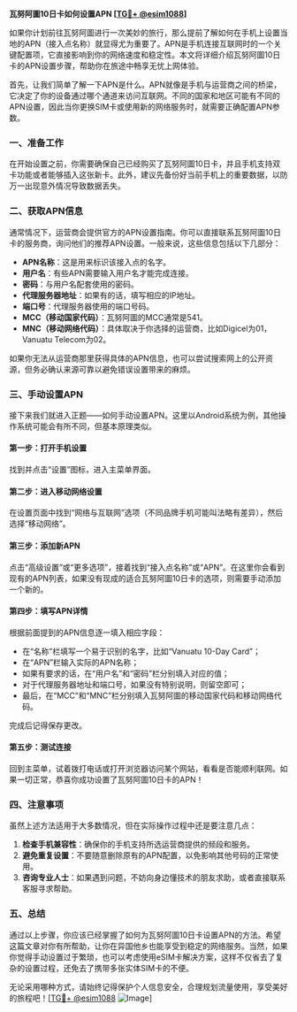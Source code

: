**瓦努阿圖10日卡如何设置APN [[TG💪+ @esim1088](https://t.me/s/esim1088)]**

如果你计划前往瓦努阿圖进行一次美妙的旅行，那么提前了解如何在手机上设置当地的APN（接入点名称）就显得尤为重要了。APN是手机连接互联网时的一个关键配置项，它直接影响到你的网络速度和稳定性。本文将详细介绍瓦努阿圖10日卡的APN设置步骤，帮助你在旅途中畅享无忧上网体验。

首先，让我们简单了解一下APN是什么。APN就像是手机与运营商之间的桥梁，它决定了你的设备通过哪个通道来访问互联网。不同的国家和地区可能有不同的APN设置，因此当你更换SIM卡或使用新的网络服务时，就需要正确配置APN参数。

### 一、准备工作

在开始设置之前，你需要确保自己已经购买了瓦努阿圖10日卡，并且手机支持双卡功能或者能够插入这张新卡。此外，建议先备份好当前手机上的重要数据，以防万一出现意外情况导致数据丢失。

### 二、获取APN信息

通常情况下，运营商会提供官方的APN设置指南。你可以直接联系瓦努阿圖10日卡的服务商，询问他们的推荐APN设置。一般来说，这些信息包括以下几部分：

- **APN名称**：这是用来标识该接入点的名字。
- **用户名**：有些APN需要输入用户名才能完成连接。
- **密码**：与用户名配套使用的密码。
- **代理服务器地址**：如果有的话，填写相应的IP地址。
- **端口号**：代理服务器使用的端口号码。
- **MCC（移动国家代码）**：瓦努阿圖的MCC通常是541。
- **MNC（移动网络代码）**：具体取决于你选择的运营商，比如Digicel为01，Vanuatu Telecom为02。

如果你无法从运营商那里获得具体的APN信息，也可以尝试搜索网上的公开资源，但务必确认来源可靠以避免错误设置带来的麻烦。

### 三、手动设置APN

接下来我们就进入正题——如何手动设置APN。这里以Android系统为例，其他操作系统可能会有所不同，但基本原理类似。

#### 第一步：打开手机设置

找到并点击“设置”图标，进入主菜单界面。

#### 第二步：进入移动网络设置

在设置页面中找到“网络与互联网”选项（不同品牌手机可能叫法略有差异），然后选择“移动网络”。

#### 第三步：添加新APN

点击“高级设置”或“更多选项”，接着找到“接入点名称”或“APN”。在这里你会看到现有的APN列表，如果没有现成的适合瓦努阿圖10日卡的选项，则需要手动添加一个新的。

#### 第四步：填写APN详情

根据前面提到的APN信息逐一填入相应字段：
- 在“名称”栏填写一个易于识别的名字，比如“Vanuatu 10-Day Card”；
- 在“APN”栏输入实际的APN名称；
- 如果有要求的话，在“用户名”和“密码”栏分别填入对应的值；
- 对于代理服务器地址和端口号，如果没有特别说明，则留空即可；
- 最后，在“MCC”和“MNC”栏分别填入瓦努阿圖的移动国家代码和移动网络代码。

完成后记得保存更改。

#### 第五步：测试连接

回到主菜单，试着拨打电话或打开浏览器访问某个网站，看看是否能顺利联网。如果一切正常，恭喜你成功设置了瓦努阿圖10日卡的APN！

### 四、注意事项

虽然上述方法适用于大多数情况，但在实际操作过程中还是要注意几点：

1. **检查手机兼容性**：确保你的手机支持所选运营商提供的频段和服务。
2. **避免重复设置**：不要随意删除原有的APN配置，以免影响其他号码的正常使用。
3. **咨询专业人士**：如果遇到问题，不妨向身边懂技术的朋友求助，或者直接联系客服寻求帮助。

### 五、总结

通过以上步骤，你应该已经掌握了如何为瓦努阿圖10日卡设置APN的方法。希望这篇文章对你有所帮助，让你在异国他乡也能享受到稳定的网络服务。当然，如果你觉得手动设置过于繁琐，也可以考虑使用eSIM卡解决方案，这样不仅省去了复杂的设置过程，还免去了携带多张实体SIM卡的不便。

无论采用哪种方式，请始终记得保护个人信息安全，合理规划流量使用，享受美好的旅程吧！[[TG💪+ @esim1088](https://t.me/s/esim1088) ![Image](https://i.postimg.cc/4NQfJmqS/Snipaste-2025-05-13-00-14-12.png)]